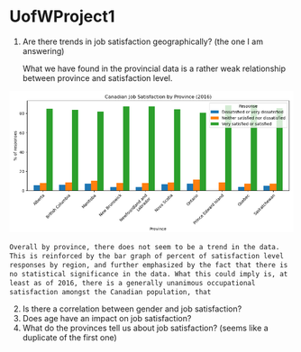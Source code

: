 # UofWProject1

1.	Are there trends in job satisfaction geographically? (the one I am answering)

    What we have found in the provincial data is a rather weak relationship between province and satisfaction level.

![Satisfaction percentages by province](canada_project/results/province_bar_percent.png)
    
    Overall by province, there does not seem to be a trend in the data. This is reinforced by the bar graph of percent of satisfaction level responses by region, and further emphasized by the fact that there is no statistical significance in the data. What this could imply is, at least as of 2016, there is a generally unanimous occupational satisfaction amongst the Canadian population, that 

2.	Is there a correlation between gender and job satisfaction?
3.	Does age have an impact on job satisfaction?
4.	What do the provinces tell us about job satisfaction? (seems like a duplicate of the first one)
